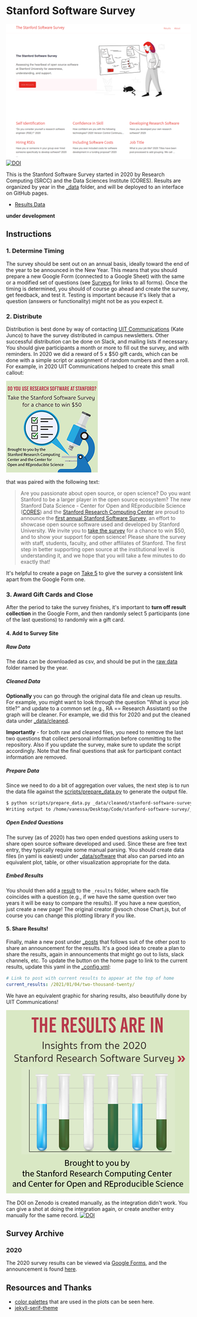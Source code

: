 # Stanford Software Survey

![images/features/home.png](images/features/home.png)
[![DOI](https://zenodo.org/badge/DOI/10.5281/zenodo.4464626.svg)](https://doi.org/10.5281/zenodo.4464626)

This is the Stanford Software Survey started in 2020 by Research Computing (SRCC)
and the Data Sciences Institute (CORES). Results are organized by year in the [_data](_data) folder, 
and will be deployed to an interface on GitHub pages.

 - [Results Data](_data)

**under development**

## Instructions

### 1. Determine Timing

The survey should be sent out on an annual basis, ideally toward the end of the 
year to be announced in the New Year. This means that you should prepare a new Google
Form (connected to a Google Sheet) with the same or a modified set of questions (see [Surveys](#surveys)
for links to all forms). Once the timing is determined, you should of course go ahead and 
create the survey, get feedback, and test it. Testing is important because it's likely
that a question (answers or functionality) might not be as you expect it.

### 2. Distribute

Distribution is best done by way of contacting [UIT Communications](https://itcommunity.stanford.edu/) (Kate Junco)
to have the survey distributed in campus newsletters. Other successful distribution can be done on Slack, and
mailing lists if necessary. You should give participants a month or more to fill out the survey, and with reminders.
In 2020 we did a reward of 5 x $50 gift cards, which can be done with a simple script or assignment of random numbers
and then a roll. For example, in 2020 UIT Communications helped to create this small callout:

![assets/img/Research-Survey6-250-2020.png](assets/img/Research-Survey6-250-2020.png)

that was paired with the following text:

> Are you passionate about open source, or open science? Do you want Stanford to be a larger player in the open source ecosystem? The new Stanford Data Science -  Center for Open and REproducibile Science ([CORES](https://cores.stanford.edu/)) and the [Stanford Research Computing Center](https://srcc.stanford.edu/) are proud to announce the [first annual Stanford Software Survey](https://docs.google.com/forms/d/e/1FAIpQLScnEBcrEwUrrpburRv9VHCBFdtMElrp8CYt-wuUxy4sFIDetg/viewform?usp=sf_link), an effort to showcase open source software used and developed by Stanford University. We invite you to [take the survey](https://docs.google.com/forms/d/e/1FAIpQLScnEBcrEwUrrpburRv9VHCBFdtMElrp8CYt-wuUxy4sFIDetg/viewform?usp=sf_link) for a chance to win $50, and to show your support for open science! Please share the survey with staff, students, faculty, and other affiliates of Stanford. The first step in better supporting open source at the institutional level is understanding it, and we hope that you will take a few minutes to do exactly that!

It's helpful to create a page on [Take 5](https://itcommunity.stanford.edu/take5/participate-stanford-software-survey) to
give the survey a consistent link apart from the Google Form one.

### 3. Award Gift Cards and Close
 
After the period to take the survey finishes, it's important to **turn off result collection** in the Google Form,
and then randomly select 5 participants (one of the last questions) to randomly win a gift card.

#### 4. Add to Survey Site

##### Raw Data
The data can be downloaded as csv, and should be put in the [raw data](_data/raw/) folder named by the year.

##### Cleaned Data
**Optionally** you can go through the original data file and clean up results. For example, you might want to
look through the question "What is your job title?" and update to a common set (e.g., RA == Research Assistant)
so the graph will be cleaner. For example, we did this for 2020 and put the cleaned data under [_data/cleaned](_data/cleaned).

**Importantly** - for both raw and cleaned files, you need to remove the last two questions that collect personal information before
committing to the repository. Also if you update the survey, make sure to update the script accordingly.
Note that the final questions that ask for participant contact information are removed.

##### Prepare Data
Since we need to do a bit of aggregation over values, the next step is to run the data file against
the [scripts/prepare_data.py](scripts/prepare_data.py) to generate the output file. 

```bash
$ python scripts/prepare_data.py _data/cleaned/stanford-software-survey-2020.csv 
Writing output to /home/vanessa/Desktop/Code/stanford-software-survey/_data/stanford-software-survey-2020.json
```

##### Open Ended Questions

The survey (as of 2020) has two open ended questions asking users to share open source software developed and used.
Since these are free text entry, they typically require some manual parsing. You should create data
files (in yaml is easiest) under [_data/software](_data/software) that also can parsed into an equivalent
plot, table, or other visualization appropriate for the data.

##### Embed Results
You should then add a [result](_results) to the `_results` folder, where each file coincides with
a question (e.g., if we have the same question over two years it will be easy to compare the results).
If you have a new question, just create a new page! The original creator @vsoch chose Chart.js, but of course you can
change this plotting library if you like.

#### 5. Share Results!

Finally, make a new post under [_posts](_posts) that follows suit of the other post
to share an announcement for the results. It's a good idea to create a plan to share
the results, again in announcements that might go out to lists, slack channels, etc.
To update the button on the home page to link to the current results, update this
yaml in the [_config.yml](_config.yml):

```yaml
# Link to post with current results to appear at the top of home
current_results: /2021/01/04/two-thousand-twenty/
```

We have an equivalent graphic for sharing results, also beautifully done by UIT
Communications!

![assets/img/Research-Results-250-2020.png](assets/img/Research-Results-250-2020.png)

The DOI on Zenodo is created manually, as the integration didn't work. You can give a shot
at doing the integration again, or create another entry manually for the same record.
[![DOI](https://zenodo.org/badge/DOI/10.5281/zenodo.4464626.svg)](https://doi.org/10.5281/zenodo.4464626)

## Survey Archive

### 2020

The 2020 survey results can be viewed via [Google Forms](https://docs.google.com/forms/d/1gINZCEin27OQjPLkG4ziVZURRd7NPcZ9szcs1jv0X5U/edit#responses),
and the announcement is found [here](https://itcommunity.stanford.edu/take5/participate-stanford-software-survey).


## Resources and Thanks

 - [color palettes](https://github.com/google/palette.js/blob/master/palette.js#L534) that are used in the plots can be seen here.
 - [jekyll-serif-theme](https://github.com/zerostaticthemes/jekyll-serif-theme)
